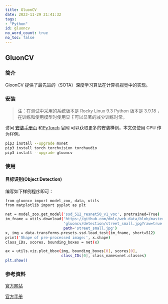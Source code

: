 ```yaml
---
title: GluonCV
date: 2023-11-29 21:41:32
tags: 
- "Python"
id: gluoncv
no_word_count: true
no_toc: false
---
```


## GluonCV

### 简介

GloonCV 提供了最先进的（SOTA）深度学习算法在计算机视觉中的实现。

### 安装

> 注：在测试中采用的系统版本是 Rocky Linux 9.3 Python 版本是 3.9.18 ，在训练和使用模型时使用显卡可以显著的减少训练时常。

访问 [安装手册页](https://cv.gluon.ai/install/install-more.html) 和[PyTorch](https://pytorch.org/get-started/locally/) 官网 可以获取更多的安装样例，本文仅使用 CPU 作为样例。 

```bash
pip3 install --upgrade mxnet
pip3 install torch torchvision torchaudio
pip3 install --upgrade gluoncv
```

### 使用

#### 目标识别(Object Detection)

编写如下样例程序即可：

```bash
from gluoncv import model_zoo, data, utils
from matplotlib import pyplot as plt

net = model_zoo.get_model('ssd_512_resnet50_v1_voc', pretrained=True)
im_fname = utils.download('https://github.com/dmlc/web-data/blob/master/' +
                          'gluoncv/detection/street_small.jpg?raw=true',
                          path='street_small.jpg')
x, img = data.transforms.presets.ssd.load_test(im_fname, short=512)
print('Shape of pre-processed image:', x.shape)
class_IDs, scores, bounding_boxes = net(x)

ax = utils.viz.plot_bbox(img, bounding_boxes[0], scores[0],
                         class_IDs[0], class_names=net.classes)
plt.show()
```

### 参考资料

[官方网站](https://cv.gluon.ai/)

[官方手册](https://cv.gluon.ai/contents.html)

